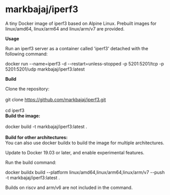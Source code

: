 <h1>markbajaj/iperf3</h1>

A tiny Docker image of iperf3 based on Alpine Linux. Prebuilt images for linux/amd64, linux/arm64 and linux/arm/v7 are provided.

<b>Usage</b>

Run an iperf3 server as a container called 'iperf3' detached with the following command:

docker run --name=iperf3 -d --restart=unless-stopped -p 5201:5201/tcp -p 5201:5201/udp markbajaj/iperf3:latest

<b>Build</b>

Clone the repository:<br><br>
git clone https://github.com/markbajaj/iperf3.git <br><br>
cd iperf3 <br>
<b>Build the image: </b><br><br>
docker build -t markbajaj/iperf3:latest . <br><br>
<b>Build for other architectures:</b><br>
You can also use docker buildx to build the image for multiple architectures.

Update to Docker 19.03 or later, and enable experimental features.

Run the build command:

docker buildx build --platform linux/amd64,linux/arm64,linux/arm/v7 --push -t markbajaj/iperf3:latest .

Builds on riscv and arm/v6 are not included in the command.
